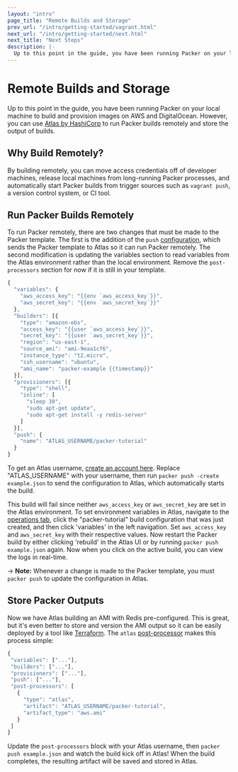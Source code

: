 ```yaml
---
layout: "intro"
page_title: "Remote Builds and Storage"
prev_url: "/intro/getting-started/vagrant.html"
next_url: "/intro/getting-started/next.html"
next_title: "Next Steps"
description: |-
  Up to this point in the guide, you have been running Packer on your local machine to build and provision images on AWS and DigitalOcean. However, you can use Atlas by HashiCorp to both run Packer builds remotely and store the output of builds.
---
```


# Remote Builds and Storage
Up to this point in the guide, you have been running Packer on your local machine to build and provision images on AWS and DigitalOcean. However, you can use [Atlas by HashiCorp](https://atlas.hashicorp.com) to run Packer builds remotely and store the output of builds.

## Why Build Remotely?
By building remotely, you can move access credentials off of developer machines, release local machines from long-running Packer processes, and automatically start Packer builds from trigger sources such as `vagrant push`, a version control system, or CI tool.

## Run Packer Builds Remotely
To run Packer remotely, there are two changes that must be made to the Packer template. The first is the addition of the `push` [configuration](https://www.packer.io/docs/templates/push.html), which sends the Packer template to Atlas so it can run Packer remotely. The second modification is updating the variables section to read variables from the Atlas environment rather than the local environment. Remove the `post-processors` section for now if it is still in your template.

```javascript
{
  "variables": {
    "aws_access_key": "{{env `aws_access_key`}}",
    "aws_secret_key": "{{env `aws_secret_key`}}"
  },
  "builders": [{
    "type": "amazon-ebs",
    "access_key": "{{user `aws_access_key`}}",
    "secret_key": "{{user `aws_secret_key`}}",
    "region": "us-east-1",
    "source_ami": "ami-9eaa1cf6",
    "instance_type": "t2.micro",
    "ssh_username": "ubuntu",
    "ami_name": "packer-example {{timestamp}}"
  }],
  "provisioners": [{
    "type": "shell",
    "inline": [
      "sleep 30",
      "sudo apt-get update",
      "sudo apt-get install -y redis-server"
    ]
  }],
  "push": {
    "name": "ATLAS_USERNAME/packer-tutorial"
  }
}
``` 

To get an Atlas username, [create an account here](https://atlas.hashicorp.com/account/new?utm_source=oss&utm_medium=getting-started&utm_campaign=packer). Replace "ATLAS_USERNAME" with your username, then run `packer push -create example.json` to send the configuration to Atlas, which automatically starts the build. 

This build will fail since neither `aws_access_key` or `aws_secret_key` are set in the Atlas environment. To set environment variables in Atlas, navigate to the [operations tab](https://atlas.hashicorp.com/operations), click the "packer-tutorial" build configuration that was just created, and then click 'variables' in the left navigation. Set `aws_access_key` and `aws_secret_key` with their respective values. Now restart the Packer build by either clicking 'rebuild' in the Atlas UI or by running `packer push example.json` again. Now when you click on the active build, you can view the logs in real-time. 

-> **Note:** Whenever a change is made to the Packer template, you must `packer push` to update the configuration in Atlas.	

## Store Packer Outputs
Now we have Atlas building an AMI with Redis pre-configured. This is great, but it's even better to store and version the AMI output so it can be easily deployed by a tool like [Terraform](https://terraform.io). The `atlas` [post-processor](/docs/post-processors/atlas.html) makes this process simple:

 ```javascript
{
  "variables": ["..."],
  "builders": ["..."],
  "provisioners": ["..."],
  "push": ["..."],
  "post-processors": [
    {
      "type": "atlas",
      "artifact": "ATLAS_USERNAME/packer-tutorial",
      "artifact_type": "aws.ami"
    }
  ]
}
```

Update the `post-processors` block with your Atlas username, then `packer push example.json` and watch the build kick off in Atlas! When the build completes, the resulting artifact will be saved and stored in Atlas.

